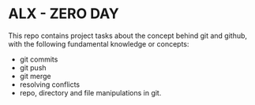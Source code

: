 # ALX - ZERO DAY

This repo contains project tasks about the concept behind git and github, with the following fundamental knowledge or concepts:
* git commits
* git push
* git merge
* resolving conflicts
* repo, directory and file manipulations in git.
